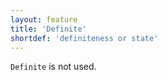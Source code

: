 ```yaml
---
layout: feature
title: 'Definite'
shortdef: 'definiteness or state'
---
```


`Definite` is not used.
<!-- Interlanguage links updated Út zář 29 20:43:00 CEST 2020 -->
